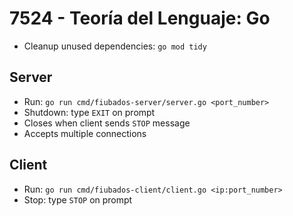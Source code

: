 # 7524 - Teoría del Lenguaje: Go

- Cleanup unused dependencies: `go mod tidy`

## Server

- Run: `go run cmd/fiubados-server/server.go <port_number>`
- Shutdown: type `EXIT` on prompt
- Closes when client sends `STOP` message
- Accepts multiple connections

## Client

- Run: `go run cmd/fiubados-client/client.go <ip:port_number>`
- Stop: type `STOP` on prompt
